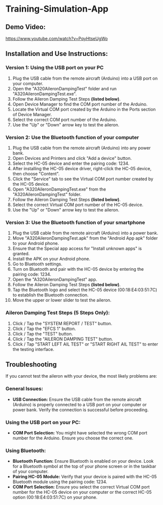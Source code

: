 # Training-Simulation-App

## Demo Video:
https://www.youtube.com/watch?v=PqyHtseUgWo

## Installation and Use Instructions:
### Version 1: Using the USB port on your PC
1. Plug the USB cable from the remote aircraft (Arduino) into a USB port on your computer.
2. Open the "A320AileronDampingTest" folder and run "A320AileronDampingTest.exe".
3. Follow the Aileron Damping Test Steps **(listed below)**.
4. Open Device Manager to find the COM port number of the Arduino.
5. Locate the Virtual COM port created by the Arduino in the Ports section of Device Manager.
6. Select the correct COM port number of the Arduino.
7. Use the "Up" or "Down" arrow key to test the aileron.

### Version 2: Use the Bluetooth function of your computer
1. Plug the USB cable from the remote aircraft (Arduino) into any power bank.
2. Open Devices and Printers and click "Add a device" button.
3. Select the HC-05 device and enter the pairing code: 1234.
4. After installing the HC-05 device driver, right-click the HC-05 device, then choose "Content".
5. Click the "Service" tab to see the Virtual COM port number created by the HC-05 device.
6. Open "A320AileronDampingTest.exe" from the "A320AileronDampingTest" folder.
7. Follow the Aileron Damping Test Steps **(listed below)**.
8. Select the correct Virtual COM port number of the HC-05 device.
9. Use the "Up" or "Down" arrow key to test the aileron.

### Version 3: Use the Bluetooth function of your smartphone
1. Plug the USB cable from the remote aircraft (Arduino) into a power bank.
2. Move "A320AileronDampingTest.apk" from the "Android App apk" folder to your Android phone.
3. Ensure that the Special app access for "Install unknown apps" is granted.
4. Install the APK on your Android phone.
5. Go to Bluetooth settings.
6. Turn on Bluetooth and pair with the HC-05 device by entering the pairing code: 1234.
7. Open the "A320AileronDampingTest" app.
8. Follow the Aileron Damping Test Steps **(listed below)**.
9. Tap the Bluetooth logo and select the HC-05 device (00:18:E4:03:51:7C) to establish the Bluetooth connection.
10. Move the upper or lower slider to test the aileron.

### Aileron Damping Test Steps (5 Steps Only):
1. Click / Tap the "SYSTEM REPORT / TEST" button.
2. Click / Tap the "EFCS 1" button.
3. Click / Tap the "TEST" button.
4. Click / Tap the "AILERON DAMPING TEST" button.
5. Click / Tap "START LEFT AIL TEST" or "START RIGHT AIL TEST" to enter the testing interface.

## Troubleshooting
If you cannot test the aileron with your device, the most likely problems are:
### General Issues:
- **USB Connection:** Ensure the USB cable from the remote aircraft (Arduino) is properly connected to a USB port on your computer or power bank. Verify the connection is successful before proceeding.
### Using the USB port on your PC:
- **COM Port Selection:** You might have selected the wrong COM port number for the Arduino. Ensure you choose the correct one.
### Using Bluetooth:
- **Bluetooth Function:** Ensure Bluetooth is enabled on your device. Look for a Bluetooth symbol at the top of your phone screen or in the taskbar of your computer.
- **Pairing HC-05 Module:** Verify that your device is paired with the HC-05 Bluetooth module using the pairing code: 1234.
- **COM Port Selection:** Ensure you select the correct Virtual COM port number for the HC-05 device on your computer or the correct HC-05 option (00:18:E4:03:51:7C) on your phone.
